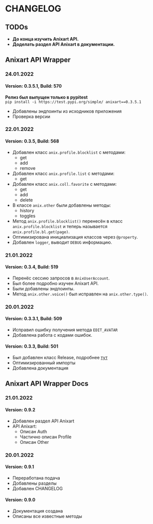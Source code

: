 # CHANGELOG

## TODOs

* **До конца изучить Anixart API.**
* **Доделать раздел API Anixart в документации.**

## Anixart API Wrapper

### 24.01.2022
#### Version: 0.3.5.1, Build: 570

**Релиз был выпущен только в pypitest**<br>
`pip install -i https://test.pypi.org/simple/ anixart==0.3.5.1`

* Добавлены эндпоинты из исходников приложения
* Проверка версии

### 22.01.2022
#### Version: 0.3.5, Build: 568

* Добавлен класс `anix.profile.blocklist` с методами:
    * get
    * add
    * remove
* Добавлен класс `anix.profile.list` с методами:
    * get
* Добавлен класс `anix.coll.favorite` с методами:
    * get
    * add
    * delete
* В классе `anix.other` были добавлены методы:
    * history
    * toggles
* Метод `anix.profile.blocklist()` перенесён в класс `anix.profile.blocklist` и теперь называется `anix.profile.bl.get(page)`.
* Оптимизирована инициализация классов через `@property`.
* Добавлен `logger`, выводит `DEBUG` информацию.

### 21.01.2022
#### Version: 0.3.4, Build: 519

* Перенёс сессию запросов в `AnixUserAccount`.
* Был более подробно изучен Anixart API.
* Были добавлены эндпоинты.
* Метод `anix.other.voice()` был исправлен на `anix.other.type()`.

### 20.01.2022
#### Version: 0.3.3.1, Build: 509

* Исправил ошибку получения метода `EDIT_AVATAR`
* Добавлена работа с кодами ошибок.

#### Version: 0.3.3, Build: 501

* Был добавлен класс Release, подробнее [тут](LibApi/methods/#release)
* Оптимизированный импорты
* Добавлена документация

## Anixart API Wrapper Docs

### 21.01.2022

#### Version: 0.9.2

* Добавлен раздел API Anixart
* API Anixart:
    * Описан Auth
    * Частично описан Profile
    * Описан Other

### 20.01.2022

#### Version: 0.9.1

* Переработана подача
* Добавлены разделы
* Добавлен CHANGELOG

#### Version: 0.9.0

* Документация создана
* Описаны все известные методы